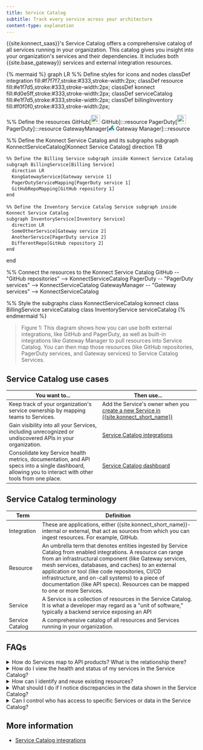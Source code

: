 ```yaml
---
title: Service Catalog
subtitle: Track every service across your architecture
content-type: explanation
---
```


{{site.konnect_saas}}'s Service Catalog offers a comprehensive catalog of all services running in your organization. This catalog gives you insight into your organization's services and their dependencies. It includes both {{site.base_gateway}} services and external integration resources.

<!-- vale off-->
{% mermaid %}
graph LR
  %% Define styles for icons and nodes
  classDef integration fill:#f7f7f7,stroke:#333,stroke-width:2px;
  classDef resource fill:#e1f7d5,stroke:#333,stroke-width:2px;
  classDef konnect fill:#d0e5ff,stroke:#333,stroke-width:2px;
  classDef serviceCatalog fill:#e1f7d5,stroke:#333,stroke-width:2px;
  classDef billingInventory fill:#f0f0f0,stroke:#333,stroke-width:2px;

  %% Define the resources
  GitHub[<img src="https://img.icons8.com/ios/50/000000/github.png" width="24" height="24"/> GitHub]:::resource
  PagerDuty[<img src="https://play-lh.googleusercontent.com/E-zhAf4KJ6JDDXmQfQxBprn2sATGYUMkOEqLQX5HAQQtiwDZJg4c8sQd7deb6nCZCwU=w480-h960-rw" width="24" height="24"/> PagerDuty]:::resource
  GatewayManager[<img src="https://raw.githubusercontent.com/Kong/docs.konghq.com/main/app/assets/images/icons/kong-gradient.svg" width="15" height="15"/> Gateway Manager]:::resource

  %% Define the Konnect Service Catalog and its subgraphs
  subgraph KonnectServiceCatalog[Konnect Service Catalog]
    direction TB

    %% Define the Billing Service subgraph inside Konnect Service Catalog
    subgraph BillingService[Billing Service]
      direction LR
      KongGatewayService[Gateway service 1]
      PagerDutyServiceMapping[PagerDuty service 1]
      GitHubRepoMapping[GitHub repository 1]
    end

    %% Define the Inventory Service Catalog Service subgraph inside Konnect Service Catalog
    subgraph InventoryService[Inventory Service]
      direction LR
      SomeOtherService[Gateway service 2]
      AnotherService[PagerDuty service 2]
      DifferentRepo[GitHub repository 2]
    end

  end

  %% Connect the resources to the Konnect Service Catalog
  GitHub -- "GitHub repositories" --> KonnectServiceCatalog
  PagerDuty -- "PagerDuty services" --> KonnectServiceCatalog
  GatewayManager -- "Gateway services" --> KonnectServiceCatalog

  %% Style the subgraphs
  class KonnectServiceCatalog konnect
  class BillingService serviceCatalog
  class InventoryService serviceCatalog
{% endmermaid %}
<!-- vale on-->

> Figure 1: This diagram shows how you can use both external integrations, like GitHub and PagerDuty, as well as built-in integrations like Gateway Manager to pull resources into Service Catalog. You can then map those resources (like GitHub repositories, PagerDuty services, and Gateway services) to Service Catalog Services.

## Service Catalog use cases

| You want to... | Then use... |
| -------------- | ----------- |
| Keep track of your organization's service ownership by mapping teams to Services. | Add the Service's owner when you [create a new Service in {{site.konnect_short_name}}](https://cloud.konghq.com/service-catalog/create-service) |
| Gain visibility into all your Services, including unrecognized or undiscovered APIs in your organization.  | [Service Catalog integrations](https://cloud.konghq.com/service-catalog/integrations) |
| Consolidate key Service health metrics, documentation, and API specs into a single dashboard, allowing you to interact with other tools from one place. | [Service Catalog dashboard](https://cloud.konghq.com/service-catalog/) |

<!-- commenting this out until it's released:
| Govern how services are created and maintained across your company to adhere to security, compliance, and engineering best practices. | Scorecards |-->

## Service Catalog terminology

| Term | Definition |
| ---- | ---------- |
| Integration | These are applications, either {{site.konnect_short_name}}-internal or external, that act as sources from which you can ingest resources. For example, GitHub. |
| Resource | An umbrella term that denotes entities ingested by Service Catalog from enabled integrations. A resource can range from an infrastructural component (like Gateway services, mesh services, databases, and caches) to an external application or tool (like code repositories, CI/CD infrastructure, and on-call systems) to a piece of documentation (like API specs). Resources can be mapped to one or more Services. |
| Service | A Service is a collection of resources in the Service Catalog. It is what a developer may regard as a "unit of software," typically a backend service exposing an API |
| Service Catalog | A comprehensive catalog of all resources and Services running in your organization. |

## FAQs

<details><summary>How do Services map to API products? What is the relationship there?</summary>

{% capture service_mapping %}
Service Catalog Services do not directly map to API products. Rather, a {{site.base_gateway}} service can be mapped to a Service Catalog Service and you can then map the {{site.base_gateway}} service to an API product version in Service Catalog.
{% endcapture %}

{{ service_mapping | markdownify }}

</details>

<details><summary>How do I view the health and status of my services in the Service Catalog?</summary>

{% capture service_health %}
Navigate to **Resources** in the Service Catalog and click on the service you want to view the health and status of.
{% endcapture %}

{{ service_health | markdownify }}

</details>

<details><summary>How can I identify and reuse existing resources?</summary>

{% capture reuse_resources %}
Service Catalog will pull in any resources that match your specified criteria when you enable integrations. 
{% endcapture %}

{{ reuse_resources | markdownify }}

</details>

<details><summary>What should I do if I notice discrepancies in the data shown in the Service Catalog?</summary>

{% capture discrepancies %}
Check the Service Catalog integration settings and data sources for any issues. Ensure that all connected tools are properly configured and that data synchronization is functioning correctly.
{% endcapture %}

{{ discrepancies | markdownify }}

</details>

<details><summary>Can I control who has access to specific Services or data in the Service Catalog?</summary>

{% capture service_access %}
Yes, you can configure access controls and manage permissions to Service Catalog by configuring [teams](/konnect/org-management/teams-and-roles/manage/) and [roles](/konnect/org-management/teams-and-roles/roles-reference/).
{% endcapture %}

{{ service_access | markdownify }}

</details>

## More information
* [Service Catalog integrations](/konnect/service-catalog/integrations)